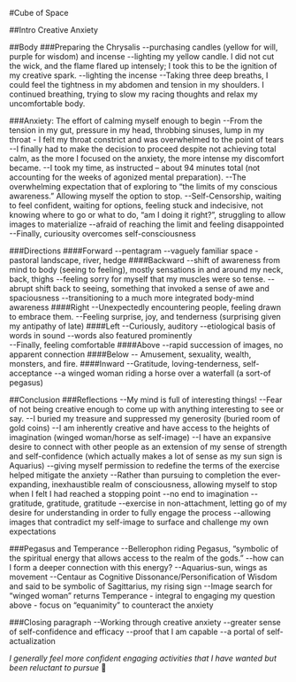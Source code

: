 #Cube of Space
##Intro
Creative Anxiety

##Body
###Preparing the Chrysalis
--purchasing candles (yellow for will, purple for wisdom) and incense--lighting my yellow candle. I did not cut the wick, and the flame flared up intensely; I took this to be the ignition of my creative spark. 
--lighting the incense 
--Taking three deep breaths, I could feel the tightness in my abdomen and tension in my shoulders. I continued breathing, trying to slow my racing thoughts and relax my uncomfortable body. 
 
###Anxiety: The effort of calming myself enough to begin 
--From the tension in my gut, pressure in my head, throbbing sinuses, lump in my throat - I felt my throat constrict and was overwhelmed to the point of tears
--I finally had to make the decision to proceed despite not achieving total calm, as the more I focused on the anxiety, the more intense my discomfort became.
--I took my time, as instructed – about 94 minutes total (not accounting for the weeks of agonized mental preparation). 
--The overwhelming expectation that of exploring to “the limits of my conscious awareness.” Allowing myself the option to stop. 
--Self-Censorship, waiting to feel confident, waiting for options, feeling stuck and indecisive, not knowing where to go or what to do, “am I doing it right?”, struggling to allow images to materialize
--afraid of reaching the limit and feeling disappointed 
--Finally, curiousity overcomes self-consciousness

###Directions####Forward
--pentagram 
--vaguely familiar space - pastoral landscape, river, hedge
####Backward
--shift of awareness from mind to body (seeing to feeling), mostly sensations in and around my neck, back, thighs
--feeling sorry for myself that my muscles were so tense. 
--abrupt shift back to seeing, something that invoked a sense of awe and spaciousness
--transitioning to a much more integrated body-mind awareness
####Right
--Unexpectedly encountering people, feeling drawn to embrace them. 
--Feeling surprise, joy, and tenderness (surprising given my antipathy of late)
####Left
--Curiously, auditory 
--etiological basis of words in sound
--words also featured prominently  
--Finally, feeling comfortable
####Above
--rapid succession of images, no apparent connection
####Below
-- Amusement, sexuality, wealth, monsters, and fire. 
####Inward
--Gratitude, loving-tenderness, self-acceptance 
--a winged woman riding a horse over a waterfall (a sort-of pegasus)
##Conclusion
###Reflections
--My mind is full of interesting things! 
--Fear of not being creative enough to come up with anything interesting to see or say. --I buried my treasure and suppressed my generosity (buried room of gold coins)
--I am inherently creative and have access to the heights of imagination (winged woman/horse as self-image)
--I have an expansive desire to connect with other people as an extension of my sense of strength and self-confidence (which actually makes a lot of sense as my sun sign is Aquarius)
--giving myself permission to redefine the terms of the exercise helped mitigate the anxiety 
--Rather than pursuing to completion the ever-expanding, inexhaustible realm of consciousness, allowing myself to stop when I felt I had reached a stopping point
--no end to imagination
--gratitude, gratitude, gratitude --exercise in non-attachment, letting go of my desire for understanding in order to fully engage the process
--allowing images that contradict my self-image to surface and challenge my own expectations

###Pegasus and Temperance--Bellerophon riding Pegasus, “symbolic of the spiritual energy that allows access to the realm of the gods.” 
--how can I form a deeper connection with this energy? 
--Aquarius-sun, wings as movement
--Centaur as Cognitive Dissonance/Personification of Wisdom and said to be symbolic of Sagittarius, my rising sign
--Image search for “winged woman” returns Temperance - integral to engaging my question above - focus on “equanimity” to counteract the anxiety 

###Closing paragraph--Working through creative anxiety 
--greater sense of self-confidence and efficacy
--proof that I am capable 
--a portal of self-actualization

*I generally feel more confident engaging activities that I have wanted but been reluctant to pursue*